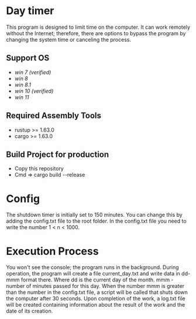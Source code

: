 # Day timer 
This program is designed to limit time on the computer.
It can work remotely without the Internet; therefore, there are options to bypass the program by changing the system time or canceling the process.

## Support OS
- *win 7 (verified)* 
- *win 8*
- *win 8.1*
- *win 10 (verified)*
- *win 11*

## Required Assembly Tools
- rustup >= 1.63.0
- cargo >= 1.63.0

## Build Project for production
- Copy this repository
- Cmd => cargo build --release

# Config
The shutdown timer is initially set to 150 minutes. You can change this by adding the config.txt file to the root folder.
In the config.txt file you need to write the number 1 < n < 1000.

# Execution Process
You won't see the console; the program runs in the background.
During operation, the program will create a file current_day.txt and write data in dd-mmm format there.
Where dd is the current day of the month.
mmm - number of minutes passed for this day.
When the number mmm is greater than the number in the config.txt file, a script will be called that shuts down the computer after 30 seconds.
Upon completion of the work, a log.txt file will be created containing information about the result of the work and the date of its creation.
